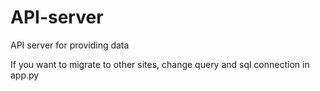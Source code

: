# API-server
API server for providing data 

If you want to migrate to other sites, change query and sql connection in app.py
